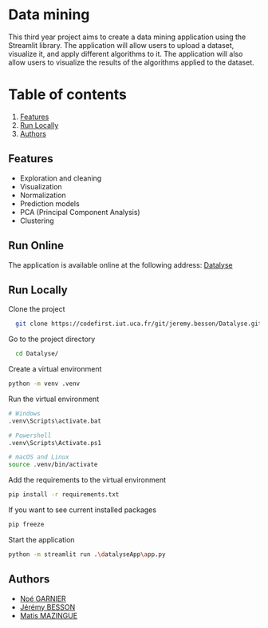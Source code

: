 
# Data mining
This third year project aims to create a data mining application using the Streamlit library. The application will allow users to upload a dataset, visualize it, and apply different algorithms to it. The application will also allow users to visualize the results of the algorithms applied to the dataset.

# Table of contents  
1. [Features](#features)  
2. [Run Locally](#run-locally)  
3. [Authors](#authors)
   
## Features

- Exploration and cleaning
- Visualization
- Normalization
- Prediction models
- PCA (Principal Component Analysis)
- Clustering

## Run Online

The application is available online at the following address: [Datalyse](https://datalyse.streamlit.app/)

## Run Locally  

Clone the project  

~~~bash  
  git clone https://codefirst.iut.uca.fr/git/jeremy.besson/Datalyse.git
~~~

Go to the project directory  

~~~bash  
  cd Datalyse/
~~~


Create a virtual environment  

```bash
python -m venv .venv
```

Run the virtual environment 

```bash
# Windows
.venv\Scripts\activate.bat

# Powershell
.venv\Scripts\Activate.ps1

# macOS and Linux
source .venv/bin/activate
```

Add the requirements to the virtual environment  

```bash
pip install -r requirements.txt
```

If you want to see current installed packages  

```bash
pip freeze
```

Start the application  

```bash
python -m streamlit run .\datalyseApp\app.py
```

## Authors  
- [Noé GARNIER](https://codefirst.iut.uca.fr/git/noe.garnier)
- [Jérémy BESSON](https://codefirst.iut.uca.fr/git/jeremy.besson)
- [Matis MAZINGUE](https://codefirst.iut.uca.fr/git/matis.mazingue)
